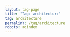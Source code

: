 ```yaml
---
layout: tag-page
title: "Tag: architecture"
tag: architecture
permalink: /tag/architecture
robots: noindex
---
```

